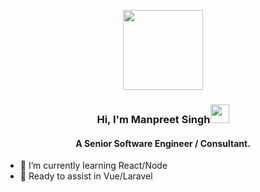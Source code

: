 <p align="center">
  <img style="width:8rem; height:auto" src="https://cdn.dribbble.com/users/1787323/screenshots/10091971/media/d43c019bfeff34be8816481e843ea8c1.png"/>
</p>
<h3 align="center">Hi, I'm Manpreet Singh<img width="30px" src="https://raw.githubusercontent.com/iampavangandhi/iampavangandhi/master/gifs/Hi.gif"></h3>
<h4 font-size="20" align="center">A Senior Software Engineer / Consultant.</h4>

- 🌱 I’m currently learning React/Node
- 🤝 Ready to assist in Vue/Laravel

<!---
manpreet30/manpreet30 is a ✨ special ✨ repository because its `README.md` (this file) appears on your GitHub profile.
You can click the Preview link to take a look at your changes.
--->
